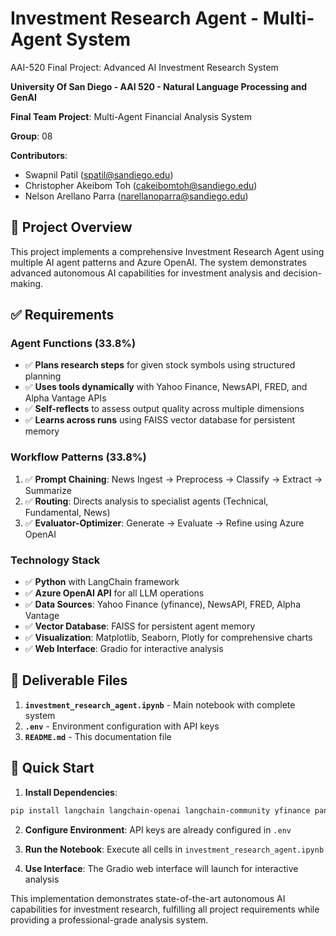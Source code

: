 # Investment Research Agent - Multi-Agent System
AAI-520 Final Project: Advanced AI Investment Research System

**University Of San Diego - AAI 520 - Natural Language Processing and GenAI**

**Final Team Project**: Multi-Agent Financial Analysis System

**Group**: 08

**Contributors**:
- Swapnil Patil (spatil@sandiego.edu)
- Christopher Akeibom Toh (cakeibomtoh@sandiego.edu)
- Nelson Arellano Parra (narellanoparra@sandiego.edu)

## 🎯 Project Overview

This project implements a comprehensive Investment Research Agent using multiple AI agent patterns and Azure OpenAI. The system demonstrates advanced autonomous AI capabilities for investment analysis and decision-making.

## ✅ Requirements

### **Agent Functions (33.8%)**
- ✅ **Plans research steps** for given stock symbols using structured planning
- ✅ **Uses tools dynamically** with Yahoo Finance, NewsAPI, FRED, and Alpha Vantage APIs
- ✅ **Self-reflects** to assess output quality across multiple dimensions
- ✅ **Learns across runs** using FAISS vector database for persistent memory

### **Workflow Patterns (33.8%)**
1. ✅ **Prompt Chaining**: News Ingest → Preprocess → Classify → Extract → Summarize
2. ✅ **Routing**: Directs analysis to specialist agents (Technical, Fundamental, News)
3. ✅ **Evaluator-Optimizer**: Generate → Evaluate → Refine using Azure OpenAI

### **Technology Stack**
- ✅ **Python** with LangChain framework
- ✅ **Azure OpenAI API** for all LLM operations
- ✅ **Data Sources**: Yahoo Finance (yfinance), NewsAPI, FRED, Alpha Vantage
- ✅ **Vector Database**: FAISS for persistent agent memory
- ✅ **Visualization**: Matplotlib, Seaborn, Plotly for comprehensive charts
- ✅ **Web Interface**: Gradio for interactive analysis

## 📁 Deliverable Files

1. **`investment_research_agent.ipynb`** - Main notebook with complete system
2. **`.env`** - Environment configuration with API keys
3. **`README.md`** - This documentation file

## 🚀 Quick Start

1. **Install Dependencies**:
```bash
pip install langchain langchain-openai langchain-community yfinance pandas numpy matplotlib seaborn plotly gradio faiss-cpu python-dotenv requests fredapi newsapi-python
```

2. **Configure Environment**: API keys are already configured in `.env`

3. **Run the Notebook**: Execute all cells in `investment_research_agent.ipynb`

4. **Use Interface**: The Gradio web interface will launch for interactive analysis

This implementation demonstrates state-of-the-art autonomous AI capabilities for investment research, fulfilling all project requirements while providing a professional-grade analysis system.
